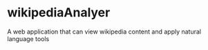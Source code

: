 wikipediaAnalyer
================

A web application that can view wikipedia content and apply natural language tools
